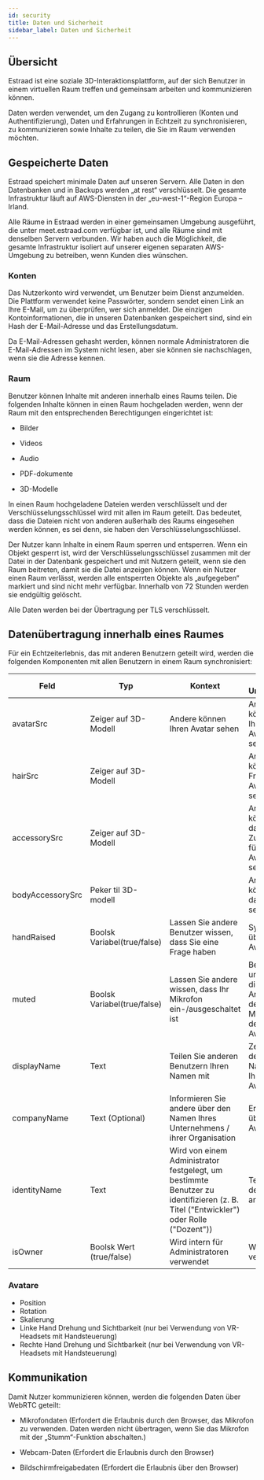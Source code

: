 ```yaml
---
id: security
title: Daten und Sicherheit
sidebar_label: Daten und Sicherheit
---
```


## Übersicht

Estraad ist eine soziale 3D-Interaktionsplattform, auf der sich Benutzer in einem virtuellen Raum treffen und gemeinsam arbeiten und kommunizieren können.

Daten werden verwendet, um den Zugang zu kontrollieren (Konten und Authentifizierung), Daten und Erfahrungen in Echtzeit zu synchronisieren, zu kommunizieren sowie Inhalte zu teilen, die Sie im Raum verwenden möchten.

## Gespeicherte Daten 

Estraad speichert minimale Daten auf unseren Servern. Alle Daten in den Datenbanken und in Backups werden „at rest“ verschlüsselt. Die gesamte Infrastruktur läuft auf AWS-Diensten in der „eu-west-1“-Region Europa – Irland.

Alle Räume in Estraad werden in einer gemeinsamen Umgebung ausgeführt, die unter meet.estraad.com verfügbar ist, und alle Räume sind mit denselben Servern verbunden. Wir haben auch die Möglichkeit, die gesamte Infrastruktur isoliert auf unserer eigenen separaten AWS-Umgebung zu betreiben, wenn Kunden dies wünschen.

### Konten 

Das Nutzerkonto wird verwendet, um Benutzer beim Dienst anzumelden. Die Plattform verwendet keine Passwörter, sondern sendet einen Link an Ihre E-Mail, um zu überprüfen, wer sich anmeldet. Die einzigen Kontoinformationen, die in unseren Datenbanken gespeichert sind, sind ein Hash der E-Mail-Adresse und das Erstellungsdatum.

Da E-Mail-Adressen gehasht werden, können normale Administratoren die E-Mail-Adressen im System nicht lesen, aber sie können sie nachschlagen, wenn sie die Adresse kennen.

### Raum 

Benutzer können Inhalte mit anderen innerhalb eines Raums teilen. Die folgenden Inhalte können in einen Raum hochgeladen werden, wenn der Raum mit den entsprechenden Berechtigungen eingerichtet ist:

- Bilder 

- Videos 

- Audio 

- PDF-dokumente

- 3D-Modelle

In einen Raum hochgeladene Dateien werden verschlüsselt und der Verschlüsselungsschlüssel wird mit allen im Raum geteilt. Das bedeutet, dass die Dateien nicht von anderen außerhalb des Raums eingesehen werden können, es sei denn, sie haben den Verschlüsselungsschlüssel.

Der Nutzer kann Inhalte in einem Raum sperren und entsperren. Wenn ein Objekt gesperrt ist, wird der Verschlüsselungsschlüssel zusammen mit der Datei in der Datenbank gespeichert und mit Nutzern geteilt, wenn sie den Raum beitreten, damit sie die Datei anzeigen können. Wenn ein Nutzer einen Raum verlässt, werden alle entsperrten Objekte als „aufgegeben“ markiert und sind nicht mehr verfügbar. Innerhalb von 72 Stunden werden sie endgültig gelöscht.

Alle Daten werden bei der Übertragung per TLS verschlüsselt.

## Datenübertragung innerhalb eines Raumes

Für ein Echtzeiterlebnis, das mit anderen Benutzern geteilt wird, werden die folgenden Komponenten mit allen Benutzern in einem Raum synchronisiert:

| Feld         | Typ          | Kontext  |  3D-Umgebung  |  2D-Menü  | 
| ------------- | ------------- | -------- | ---------------- |  --------- |
| avatarSrc     | Zeiger auf 3D-Modell | Andere können Ihren Avatar sehen   | Andere können Ihren Avatar sehen | Wird nicht verwendet |
| hairSrc       | Zeiger auf 3D-Modell |     | Andere können die Frisur Ihres Avatars sehen | Wird nicht verwendet | 
| accessorySrc  | Zeiger auf 3D-Modell |     | Andere können das Zubehör für Ihren Avatar sehen | Wird nicht verwendet |
| bodyAccessorySrc  | Peker til 3D-modell |  | Andere können das Modell sehen | Wird nicht verwendet |
| handRaised  | Boolsk Variabel(true/false)   | Lassen Sie andere Benutzer wissen, dass Sie eine Frage haben | Symbol über dem Avatar | Symbol neben dem Namen in der Namensliste | 
| muted  | Boolsk Variabel(true/false)  | Lassen Sie andere wissen, dass Ihr Mikrofon ein-/ausgeschaltet ist | Beginnt und stoppt die Animation der Münder der Avatare | Symbol neben dem Namen in der Benutzerliste | 
| displayName  | Text    | Teilen Sie anderen Benutzern Ihren Namen mit | Zeigen Sie den Namen Ihres Avatars an | Namen in der Benutzerliste und im Chatprotokoll | 
| companyName  | Text (Optional)    | Informieren Sie andere über den Namen Ihres Unternehmens / ihrer Organisation | Erscheint über Ihrem Avatar | Erscheint im Untermenü der Benutzerliste | 
| identityName  | Text    | Wird von einem Administrator festgelegt, um bestimmte Benutzer zu identifizieren (z. B. Titel ("Entwickler") oder Rolle ("Dozent")) | Text über dem Avatar anzeigen | Wird nicht verwendet |
| isOwner  | Boolsk Wert (true/false) | Wird intern für Administratoren verwendet | Wird nicht verwendet | Wird nicht verwendet |



### Avatare 
- Position 
- Rotation 
- Skalierung 
- Linke Hand Drehung und Sichtbarkeit (nur bei Verwendung von VR-Headsets mit Handsteuerung)
- Rechte Hand Drehung und Sichtbarkeit (nur bei Verwendung von VR-Headsets mit Handsteuerung)

## Kommunikation  

Damit Nutzer kommunizieren können, werden die folgenden Daten über WebRTC geteilt:
- Mikrofondaten (Erfordert die Erlaubnis durch den Browser, das Mikrofon zu verwenden. Daten werden nicht übertragen, wenn Sie das Mikrofon mit der „Stumm“-Funktion abschalten.)

- Webcam-Daten (Erfordert die Erlaubnis durch den Browser) 

- Bildschirmfreigabedaten (Erfordert die Erlaubnis über den Browser)

